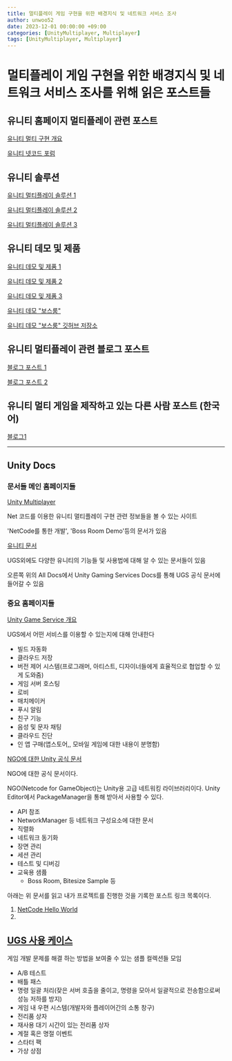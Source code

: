 ```yaml
---
title: 멀티플레이 게임 구현을 위한 배경지식 및 네트워크 서비스 조사
author: unwoo52
date: 2023-12-01 00:00:00 +09:00
categories: [UnityMultiplayer, Multiplayer]
tags: [UnityMultiplayer, Multiplayer]
---
```


# 멀티플레이 게임 구현을 위한 배경지식 및 네트워크 서비스 조사를 위해 읽은 포스트들

## 유니티 홈페이지 멀티플레이 관련 포스트
[유니티 멀티 구현 개요](https://blog.unity.com/games/how-to-choose-the-right-netcode-for-your-game)

[유니티 넷코드 포럼](https://unity.com/products/netcode)

## 유니티 솔루션

[유니티 멀티플레이 솔루션 1](https://unity.com/kr/solutions/multiplatform)

[유니티 멀티플레이 솔루션 2](https://unity.com/kr/solutions/multiplayer)

[유니티 멀티플레이 솔루션 3](https://unity.com/kr/solutions/gaming-services)

## 유니티 데모 및 제품
[유니티 데모 및 제품 1](https://unity.com/kr/demos/photon-fusion-battle-royale)

[유니티 데모 및 제품 2](https://unity.com/kr/products/game-server-hosting)

[유니티 데모 및 제품 3](https://unity.com/kr/products/matchmaker)

[유니티 데모 "보스룸"](https://blog.unity.com/kr/games/enter-the-boss-room-our-new-multiplayer-sample-game)

[유니티 데모 "보스룸" 깃허브 저장소](https://github.com/Unity-Technologies/com.unity.multiplayer.samples.coop)

## 유니티 멀티플레이 관련 블로그 포스트
[블로그 포스트 1](https://blog.unity.com/kr/engine-platform/multiplayer-networking-tools-launch-announcement)

[블로그 포스트 2](https://blog.unity.com/kr/games/ugs-multiplayer-launch-announcement)

## 유니티 멀티 게임을 제작하고 있는 다른 사람 포스트 (한국어)

[블로그1](https://husk321.tistory.com/410)

-----------

## Unity Docs

### 문서들 메인 홈페이지들

[Unity Multiplayer](https://docs-multiplayer.unity3d.com/)

Net 코드를 이용한 유니티 멀티플레이 구현 관련 정보들을 볼 수 있는 사이트

'NetCode를 통한 개발', 'Boss Room Demo'등의 문서가 있음

[유니티 문서](https://docs.unity.com/)

UGS외에도 다양한 유니티의 기능들 및 사용법에 대해 알 수 있는 문서들이 있음

오른쪽 위의 All Docs에서 Unity Gaming Services Docs를 통해 UGS 공식 문서에 들어갈 수 있음


### 중요 홈페이지들

[Unity Game Service 개요](https://docs.unity.com/ugs/en-us/manual/overview/manual/unity-gaming-services-home#Overview_of_services)

UGS에서 어떤 서비스를 이용할 수 있는지에 대해 안내한다

* 빌드 자동화
* 클라우드 저장
* 버전 제어 시스템(프로그래머, 아티스트, 디자이너들에게 효율적으로 협업할 수 있게 도와줌)
* 게임 서버 호스팅
* 로비
* 매치메이커
* 푸시 알림
* 친구 기능
* 음성 및 문자 채팅
* 클라우드 진단
* 인 앱 구매(앱스토어,, 모바일 게임에 대한 내용이 분명함)

[NGO에 대한 Unity 공식 문서](https://docs-multiplayer.unity3d.com/netcode/current/about/)

NGO에 대한 공식 문서이다.

NGO(Netcode for GameObject)는 Unity용 고급 네트워킹 라이브러리이다. Unity Editor에서 PackageManager을 통해 받아서 사용할 수 있다.

* API 참조
* NetworkManager 등 네트워크 구성요소에 대한 문서
* 직렬화
* 네트워크 동기화
* 장면 관리
* 세션 관리
* 테스트 및 디버깅
* 교육용 샘픒
  * Boss Room, Bitesize Sample 등

아래는 위 문서를 읽고 내가 프로젝트를 진행한 것을 기록한 포스트 링크 목록이다.
1. [NetCode Hello World](https://unwoo52.github.io/posts/NetCode-Hello-World/)
2.


## [UGS 사용 케이스](https://docs.unity.com/ugs/solutions/manual/Welcome)

게임 개발 문제를 해결 하는 방법을 보여줄 수 있는 샘플 컬렉션들 모임

* A/B 테스트
* 배틀 패스
* 명령 일괄 처리(잦은 서버 호출을 줄이고, 명령을 모아서 일괄적으로 전송함으로써 성능 저하를 방지)
* 게임 내 우편 시스템(개발자와 플레이어간의 소통 창구)
* 전리품 상자
* 재사용 대기 시간이 있는 전리품 상자
* 계절 혹은 명절 이벤트
* 스타터 팩
* 가상 상점
